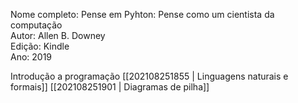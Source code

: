 Nome completo: Pense em Pyhton: Pense como um cientista da computação  
Autor: Allen B. Downey  
Edição: Kindle  
Ano: 2019  

Introdução a programação
[[202108251855 | Linguagens naturais e formais]]
[[202108251901 | Diagramas de pilha]]
